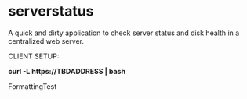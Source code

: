 # serverstatus
A quick and dirty application to check server status and disk health in a centralized web server.

CLIENT SETUP:

**curl -L https://TBDADDRESS | bash**

FormattingTest
